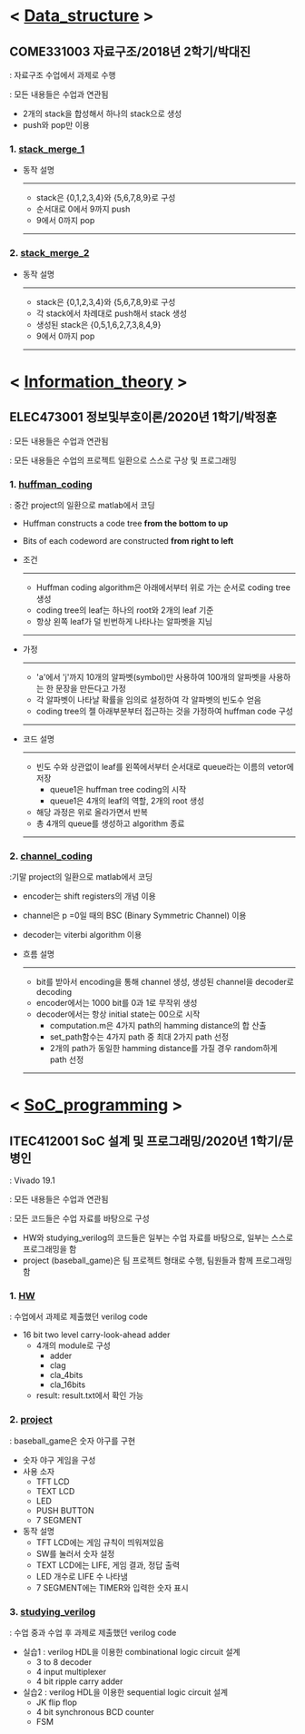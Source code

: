 # < [Data_structure](https://github.com/gieflij/sw_github/tree/master/Data_structure) >

## COME331003 자료구조/2018년 2학기/박대진

: 자료구조 수업에서 과제로 수행

: 모든 내용들은 수업과 연관됨

- 2개의 stack을 합성해서 하나의 stack으로 생성
- push와 pop만 이용

### 1. [stack_merge_1](https://github.com/gieflij/sw_github/tree/master/Data_structure/stack_merge_1)

- 동작 설명

  ------------------------------------------------
    - stack은 {0,1,2,3,4}와 {5,6,7,8,9}로 구성
    - 순서대로 0에서 9까지 push
    - 9에서 0까지 pop
    
   ------------------------------------------------
    
### 2. [stack_merge_2](https://github.com/gieflij/sw_github/tree/master/Data_structure/stack_merge_2)

- 동작 설명

  ---------------------------------------------------
    - stack은 {0,1,2,3,4}와 {5,6,7,8,9}로 구성
    - 각 stack에서 차례대로 push해서 stack 생성
    - 생성된 stack은 {0,5,1,6,2,7,3,8,4,9}
    - 9에서 0까지 pop
    
  -----------------------------------------------------




# < [Information_theory](https://github.com/gieflij/sw_github/tree/master/Information_theory) >

## ELEC473001 정보및부호이론/2020년 1학기/박정훈

: 모든 내용들은 수업과 연관됨

: 모든 내용들은 수업의 프로젝트 일환으로 스스로 구상 및 프로그래밍


### 1. [huffman_coding](https://github.com/gieflij/sw_github/tree/master/Information_theory/huffman_coding)

: 중간 project의 일환으로 matlab에서 코딩

  - Huffman constructs a code tree **from the bottom to up**
  - Bits of each codeword are constructed **from right to left**
  
  
  - 조건
  
    ----------------------------------------------
      - Huffman coding algorithm은 아래에서부터 위로 가는 순서로 coding tree 생성
      - coding tree의 leaf는 하나의 root와 2개의 leaf 기준
      - 항상 왼쪽 leaf가 덜 빈번하게 나타나는 알파벳을 지님
    
    ----------------------------------------------
    
  - 가정
  
    ----------------------------------------------
      - 'a'에서 'j'까지 10개의 알파벳(symbol)만 사용하여 100개의 알파벳을 사용하는 한 문장을 만든다고 가정
      - 각 알파벳이 나타날 확률을 임의로 설정하여 각 알파벳의 빈도수 얻음
      - coding tree의 젤 아래부분부터 접근하는 것을 가정하여 huffman code 구성
    
    ----------------------------------------------
    
  - 코드 설명
  
    ----------------------------------------------
      - 빈도 수와 상관없이 leaf를 왼쪽에서부터 순서대로 queue라는 이름의 vetor에 저장
        - queue1은 huffman tree coding의 시작
        - queue1은 4개의 leaf의 역할, 2개의 root 생성
      - 해당 과정은 위로 올라가면서 반복
      - 총 4개의 queue를 생성하고 algorithm 종료
    
    ----------------------------------------------

### 2. [channel_coding](https://github.com/gieflij/sw_github/tree/master/Information_theory/channel_coding)

:기말 project의 일환으로 matlab에서 코딩

  - encoder는 shift registers의 개념 이용
  - channel은 p =0일 때의 BSC (Binary Symmetric Channel) 이용
  - decoder는 viterbi algorithm 이용
  - 흐름 설명
  
    -------------------------------------------------
      - bit를 받아서 encoding을 통해 channel 생성, 생성된 channel을 decoder로 decoding
      - encoder에서는 1000 bit를 0과 1로 무작위 생성
      - decoder에서는 항상 initial state는 00으로 시작
        - computation.m은 4가지 path의 hamming distance의 합 산출
        - set_path함수는 4가지 path 중 최대 2가지 path 선정
        - 2개의 path가 동일한 hamming distance를 가질 경우 random하게 path 선정
      
    ---------------------------------------------------






# < [SoC_programming](https://github.com/gieflij/sw_github/tree/master/SoC_programming) >

## ITEC412001 SoC 설계 및 프로그래밍/2020년 1학기/문병인

: Vivado 19.1 

: 모든 내용들은 수업과 연관됨

: 모든 코드들은 수업 자료를 바탕으로 구성

- HW와 studying_verilog의 코드들은 일부는 수업 자료를 바탕으로, 일부는 스스로 프로그래밍을 함
- project (baseball_game)은 팀 프로젝트 형태로 수행, 팀원들과 함께 프로그래밍함

### 1. [HW](https://github.com/gieflij/sw_github/tree/master/SoC_programming/HW)
: 수업에서 과제로 제출했던 verilog code

- 16 bit two level carry-look-ahead adder
  - 4개의 module로 구성
    - adder
    - clag
    - cla_4bits
    - cla_16bits
  - result: result.txt에서 확인 가능

### 2. [project](https://github.com/gieflij/sw_github/tree/master/SoC_programming/project)
: baseball_game은 숫자 야구를 구현

- 숫자 야구 게임을 구성
- 사용 소자
  - TFT LCD
  - TEXT LCD
  - LED
  - PUSH BUTTON
  - 7 SEGMENT
- 동작 설명
  - TFT LCD에는 게임 규칙이 띄워져있음
  - SW를 눌러서 숫자 설정
  - TEXT LCD에는 LIFE, 게임 결과, 정답 출력
  - LED 개수로 LIFE 수 나타냄
  - 7 SEGMENT에는 TIMER와 입력한 숫자 표시

### 3. [studying_verilog](https://github.com/gieflij/sw_github/tree/master/SoC_programming/studying_verilog)
: 수업 중과 수업 후 과제로 제출했던 verilog code

- 실습1 : verilog HDL을 이용한 combinational logic circuit 설계
  - 3 to 8 decoder
  - 4 input multiplexer
  - 4 bit ripple carry adder
- 실습2 : verilog HDL을 이용한 sequential logic circuit 설계
  - JK flip flop
  - 4 bit synchronous BCD counter
  - FSM

